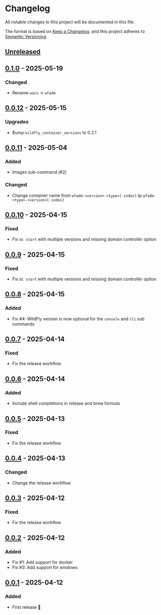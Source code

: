 # Changelog

All notable changes to this project will be documented in this file.

The format is based on [Keep a Changelog](https://keepachangelog.com/en/1.0.0/),
and this project adheres to [Semantic Versioning](https://semver.org/spec/v2.0.0.html).

## [Unreleased]

## [0.1.0] - 2025-05-19

### Changed

- Rename `waco` → `wfadm`

## [0.0.12] - 2025-05-15

### Upgrades

- Bump `wildfly_container_versions` to 0.2.1

## [0.0.11] - 2025-05-04

### Added

- Images sub-command (#2)

### Changed

- Change container name from `wfadm-<version>-<type>[-index]` tp `wfadm-<type>-<version>[-index]`

## [0.0.10] - 2025-04-15

### Fixed

- Fix `dc start` with multiple versions and missing domain controller option

## [0.0.9] - 2025-04-15

### Fixed

- Fix `dc start` with multiple versions and missing domain controller option

## [0.0.8] - 2025-04-15

### Added

- Fix #4: WildFly version is now optional for the `console` and `cli` sub commands

## [0.0.7] - 2025-04-14

### Fixed

- Fix the release workflow

## [0.0.6] - 2025-04-14

### Added

- Include shell completions in release and brew formula

## [0.0.5] - 2025-04-13

### Fixed

- Fix the release workflow

## [0.0.4] - 2025-04-13

### Changed

- Change the release workflow

## [0.0.3] - 2025-04-12

### Fixed

- Fix the release workflow

## [0.0.2] - 2025-04-12

### Added

- Fix #1: Add support for docker
- Fix #3: Add support for windows

## [0.0.1] - 2025-04-12

### Added

- First release 🎉













[Unreleased]: https://github.com/hpehl/wfadm/compare/v0.1.0...HEAD
[0.1.0]: https://github.com/hpehl/wfadm/compare/v0.0.12...v0.1.0
[0.0.12]: https://github.com/hpehl/wfadm/compare/v0.0.11...v0.0.12
[0.0.11]: https://github.com/hpehl/wfadm/compare/v0.0.10...v0.0.11
[0.0.10]: https://github.com/hpehl/wfadm/compare/v0.0.9...v0.0.10
[0.0.9]: https://github.com/hpehl/wfadm/compare/v0.0.8...v0.0.9
[0.0.8]: https://github.com/hpehl/wfadm/compare/v0.0.7...v0.0.8
[0.0.7]: https://github.com/hpehl/wfadm/compare/v0.0.6...v0.0.7
[0.0.6]: https://github.com/hpehl/wfadm/compare/v0.0.5...v0.0.6
[0.0.5]: https://github.com/hpehl/wfadm/compare/v0.0.4...v0.0.5
[0.0.4]: https://github.com/hpehl/wfadm/compare/v0.0.3...v0.0.4
[0.0.3]: https://github.com/hpehl/wfadm/compare/v0.0.2...v0.0.3
[0.0.2]: https://github.com/hpehl/wfadm/compare/v0.0.1...v0.0.2
[0.0.1]: https://github.com/hpehl/wfadm/releases/tag/v0.0.1

